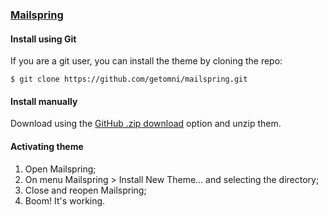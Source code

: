 ### [Mailspring](https://getmailspring.com/)

#### Install using Git

If you are a git user, you can install the theme by cloning the repo:

    $ git clone https://github.com/getomni/mailspring.git

#### Install manually

Download using the [GitHub .zip download](https://github.com/getomni/mailspring/archive/main.zip) option and unzip them.

#### Activating theme

1. Open Mailspring;
2. On menu Mailspring > Install New Theme... and selecting the directory;
3. Close and reopen Mailspring;
4. Boom! It's working.
